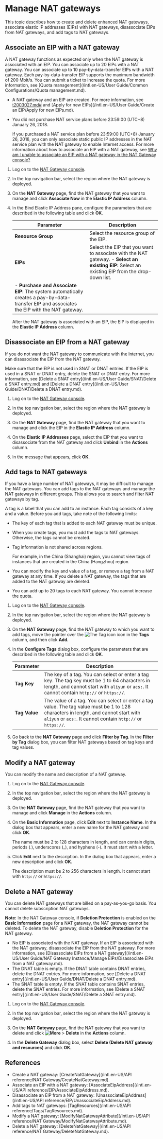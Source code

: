 # Manage NAT gateways

This topic describes how to create and delete enhanced NAT gateways, associate elastic IP addresses \(EIPs\) with NAT gateways, disassociate EIPs from NAT gateways, and add tags to NAT gateways.

## Associate an EIP with a NAT gateway

A NAT gateway functions as expected only when the NAT gateway is associated with an EIP. You can associate up to 20 EIPs with a NAT gateway. You can associate up to 10 pay-by-data-transfer EIPs with a NAT gateway. Each pay-by-data-transfer EIP supports the maximum bandwidth of 200 Mbit/s. You can submit a ticket to increase the quota. For more information, see [Quota management](/intl.en-US/User Guide/Common Configurations/Quota management.md).



-   A NAT gateway and an EIP are created. For more information, see [t2003027.md\#]() and [Apply for new EIPs](/intl.en-US/User Guide/Create an EIP/Apply for new EIPs.md).
-   You did not purchase NAT service plans before 23:59:00 \(UTC+8\) January 26, 2018.

    If you purchased a NAT service plan before 23:59:00 \(UTC+8\) January 26, 2018, you can only associate static public IP addresses in the NAT service plan with the NAT gateway to enable Internet access. For more information about how to associate an EIP with a NAT gateway, see [Why am I unable to associate an EIP with a NAT gateway in the NAT Gateway console?]()


1.  Log on to the [NAT Gateway console](https://vpc.console.aliyun.com/nat).

2.  In the top navigation bar, select the region where the NAT gateway is deployed.

3.  On the **NAT Gateway** page, find the NAT gateway that you want to manage and click **Associate Now** in the **Elastic IP Address** column.

4.  In the Bind Elastic IP Address pane, configure the parameters that are described in the following table and click **OK**.

    |Parameter|Description|
    |---------|-----------|
    |**Resource Group**|Select the resource group of the EIP.|
    |**EIPs**|Select the EIP that you want to associate with the NAT gateway.    -   **Select an existing EIP**: Select an existing EIP from the drop-down list.
    -   **Purchase and Associate EIP**: The system automatically creates a pay-by-data-transfer EIP and associates the EIP with the NAT gateway. |

    After the NAT gateway is associated with an EIP, the EIP is displayed in the **Elastic IP Address** column.


## Disassociate an EIP from a NAT gateway

If you do not want the NAT gateway to communicate with the Internet, you can disassociate the EIP from the NAT gateway.

Make sure that the EIP is not used in SNAT or DNAT entries. If the EIP is used in a SNAT or DNAT entry, delete the SNAT or DNAT entry. For more information, see [Delete a SNAT entry](/intl.en-US/User Guide/SNAT/Delete a SNAT entry.md) and [Delete a DNAT entry](/intl.en-US/User Guide/DNAT/Delete a DNAT entry.md).

1.  Log on to the [NAT Gateway console](https://vpc.console.aliyun.com/nat).

2.  In the top navigation bar, select the region where the NAT gateway is deployed.

3.  On the **NAT Gateway** page, find the NAT gateway that you want to manage and click the EIP in the **Elastic IP Address** column.

4.  On the **Elastic IP Addresses** page, select the EIP that you want to disassociate from the NAT gateway and click **Unbind** in the **Actions** column.

5.  In the message that appears, click **OK**.


## Add tags to NAT gateways

If you have a large number of NAT gateways, it may be difficult to manage the NAT gateways. You can add tags to the NAT gateways and manage the NAT gateways in different groups. This allows you to search and filter NAT gateways by tag.

A tag is a label that you can add to an instance. Each tag consists of a key and a value. Before you add tags, take note of the following limits:

-   The key of each tag that is added to each NAT gateway must be unique.
-   When you create tags, you must add the tags to NAT gateways. Otherwise, the tags cannot be created.
-   Tag information is not shared across regions.

    For example, in the China \(Shanghai\) region, you cannot view tags of instances that are created in the China \(Hangzhou\) region.

-   You can modify the key and value of a tag, or remove a tag from a NAT gateway at any time. If you delete a NAT gateway, the tags that are added to the NAT gateway are deleted.
-   You can add up to 20 tags to each NAT gateway. You cannot increase the quota.

1.  Log on to the [NAT Gateway console](https://vpc.console.aliyun.com/nat).

2.  In the top navigation bar, select the region where the NAT gateway is deployed.

3.  On the **NAT Gateway** page, find the NAT gateway to which you want to add tags, move the pointer over the ![The Tag icon](https://static-aliyun-doc.oss-accelerate.aliyuncs.com/assets/img/en-US/8508559951/p67422.png) icon in the **Tags** column, and then click **Add**.

4.  In the **Configure Tags** dialog box, configure the parameters that are described in the following table and click **OK**.

    |Parameter|Description|
    |---------|-----------|
    |**Tag Key**|The key of a tag. You can select or enter a tag key. The tag key must be 1 to 64 characters in length, and cannot start with `aliyun` or `acs:`. It cannot contain `http://` or `https://`. |
    |**Tag Value**|The value of a tag. You can select or enter a tag value. The tag value must be 1 to 128 characters in length, and cannot start with `aliyun` or `acs:`. It cannot contain `http://` or `https://`. |

5.  Go back to the **NAT Gateway** page and click **Filter by Tag**. In the **Filter by Tag** dialog box, you can filter NAT gateways based on tag keys and tag values.


## Modify a NAT gateway

You can modify the name and description of a NAT gateway.

1.  Log on to the [NAT Gateway console](https://vpc.console.aliyun.com/nat).

2.  In the top navigation bar, select the region where the NAT gateway is deployed.

3.  On the **NAT Gateway** page, find the NAT gateway that you want to manage and click **Manage** in the **Actions** column.

4.  On the **Basic Information** page, click **Edit** next to **Instance Name**. In the dialog box that appears, enter a new name for the NAT gateway and click **OK**.

    The name must be 2 to 128 characters in length, and can contain digits, periods \(.\), underscores \(\_\), and hyphens \(-\). It must start with a letter.

5.  Click **Edit** next to the description. In the dialog box that appears, enter a new description and click **OK**.

    The description must be 2 to 256 characters in length. It cannot start with `http://` or `https://`.


## Delete a NAT gateway

You can delete NAT gateways that are billed on a pay-as-you-go basis. You cannot delete subscription NAT gateways.

**Note:** In the NAT Gateway console, if **Deletion Protection** is enabled on the **Basic Information** page for a NAT gateway, the NAT gateway cannot be deleted. To delete the NAT gateway, disable **Deletion Protection** for the NAT gateway.

-   No EIP is associated with the NAT gateway. If an EIP is associated with the NAT gateway, disassociate the EIP from the NAT gateway. For more information, see [Disassociate EIPs from a NAT gateway](/intl.en-US/User Guide/NAT Gateway Instance/Manage EIPs/Disassociate EIPs from a NAT gateway.md).
-   The DNAT table is empty. If the DNAT table contains DNAT entries, delete the DNAT entries. For more information, see [Delete a DNAT entry](/intl.en-US/User Guide/DNAT/Delete a DNAT entry.md).
-   The SNAT table is empty. If the SNAT table contains SNAT entries, delete the SNAT entries. For more information, see [Delete a SNAT entry](/intl.en-US/User Guide/SNAT/Delete a SNAT entry.md).

1.  Log on to the [NAT Gateway console](https://vpc.console.aliyun.com/nat).

2.  In the top navigation bar, select the region where the NAT gateway is deployed.

3.  On the **NAT Gateway** page, find the NAT gateway that you want to delete and click **![More](https://static-aliyun-doc.oss-accelerate.aliyuncs.com/assets/img/en-US/8458039951/p103337.png)** \> **Delete** in the **Actions** column.

4.  In the **Delete Gateway** dialog box, select **Delete \(Delete NAT gateway and resources\)** and click **OK**.


## References

-   Create a NAT gateway: [CreateNatGateway](/intl.en-US/API reference/NAT Gateway/CreateNatGateway.md).
-   Associate an EIP with a NAT gateway: [AssociateEipAddress](/intl.en-US/API reference/EIP/AssociateEipAddress.md).
-   Disassociate an EIP from a NAT gateway: [UnassociateEipAddress](/intl.en-US/API reference/EIP/UnassociateEipAddress.md).
-   Add tags to NAT gateways: [TagResources](/intl.en-US/API reference/Tags/TagResources.md).
-   Modify a NAT gateway: [ModifyNatGatewayAttribute](/intl.en-US/API reference/NAT Gateway/ModifyNatGatewayAttribute.md).
-   Delete a NAT gateway: [DeleteNatGateway](/intl.en-US/API reference/NAT Gateway/DeleteNatGateway.md).

